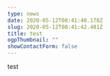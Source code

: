 ```yaml
---
type: news
date: 2020-05-12T08:41:40.178Z
slug: 2020-05-12T08:41:42.481Z
title: test
ogpThumbnail: ""
showContactForm: false
---
```

test